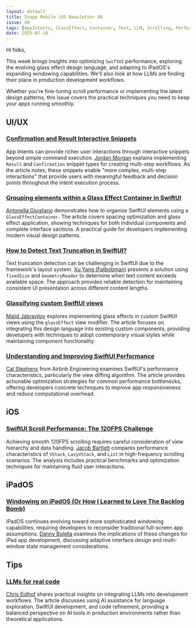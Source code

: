 ```yaml
---
layout: default
title: Snapp Mobile iOS Newsletter 49
issue: 49
tags: [AppIntents, GlassEffect, Container, Text, LLM, Scrolling, Performance, iPadOS]
date: 2025-07-18
---
```


Hi folks,

This week brings insights into optimizing `SwiftUI` performance, exploring the evolving glass effect design language, and adapting to iPadOS's expanding windowing capabilities. We'll also look at how LLMs are finding their place in production development workflows.

Whether you're fine-tuning scroll performance or implementing the latest design patterns, this issue covers the practical techniques you need to keep your apps running smoothly.

## UI/UX

### [Confirmation and Result Interactive Snippets](https://swiftjectivec.com/App-Intents-Interactive-Snippets-Confirm-vs-Result/)

App Intents can provide richer user interactions through interactive snippets beyond simple command execution. [Jordan Morgan](https://bsky.app/profile/jordanmorgan10.bsky.social) explains implementing `Result` and `Confirmation` snippet types for creating multi-step workflows. As the article notes, these snippets enable "more complex, multi-step interactions" that provide users with meaningful feedback and decision points throughout the intent execution process.

### [Grouping elements within a Glass Effect Container in SwiftUI](https://www.createwithswift.com/grouping-elements-within-a-glass-effect-container-in-swiftui/)

[Antonella Giugliano](https://bsky.app/profile/elladeveloper.bsky.social) demonstrates how to organize SwiftUI elements using a `GlassEffectContainer`. The article covers spacing optimization and glass effect application, showing techniques for both individual components and complete interface sections. A practical guide for developers implementing modern visual design patterns.

### [How to Detect Text Truncation in SwiftUI?](https://fatbobman.com/en/posts/how-to-detect-text-truncation-in-swiftui/)

Text truncation detection can be challenging in SwiftUI due to the framework's layout system. [Xu Yang (Fatbobman)](https://bsky.app/profile/fatbobman.com) presents a solution using `fixedSize` and `GeometryReader` to determine when text content exceeds available space. The approach provides reliable detection for maintaining consistent UI presentation across different content lengths.

### [Glassifying custom SwiftUI views](https://swiftwithmajid.com/2025/07/16/glassifying-custom-swiftui-views/)

[Majid Jabrayilov](https://bsky.app/profile/mecid.bsky.social) explores implementing glass effects in custom SwiftUI views using the `glassEffect` view modifier. The article focuses on integrating this design language into existing custom components, providing developers with techniques to adopt contemporary visual styles while maintaining component functionality.

### [Understanding and Improving SwiftUI Performance](https://medium.com/airbnb-engineering/understanding-and-improving-swiftui-performance-37b77ac61896)

[Cal Stephens](https://github.com/calda) from Airbnb Engineering examines SwiftUI's performance characteristics, particularly the view diffing algorithm. The article provides actionable optimization strategies for common performance bottlenecks, offering developers concrete techniques to improve app responsiveness and reduce computational overhead.

## iOS

### [SwiftUI Scroll Performance: The 120FPS Challenge](https://blog.jacobstechtavern.com/p/swiftui-scroll-performance-the-120fps)

Achieving smooth 120FPS scrolling requires careful consideration of view hierarchy and data handling. [Jacob Bartlett](https://bsky.app/profile/jacobstechtavern.com) compares performance characteristics of `VStack`, `LazyVStack`, and `List` in high-frequency scrolling scenarios. The analysis includes practical benchmarks and optimization techniques for maintaining fluid user interactions.

## iPadOS

### [Windowing on iPadOS (Or How I Learned to Love The Backlog Bomb)](https://captainswiftui.substack.com/p/windowing-on-ipados-or-how-i-learned)

iPadOS continues evolving toward more sophisticated windowing capabilities, requiring developers to reconsider traditional full-screen app assumptions. [Danny Bolella](https://bsky.app/profile/dbolella.bsky.social) examines the implications of these changes for iPad app development, discussing adaptive interface design and multi-window state management considerations.

## Tips

### [LLMs for real code](https://chris.eidhof.nl/post/llms-real-code/)

[Chris Eidhof](https://bsky.app/profile/eidhof.nl) shares practical insights on integrating LLMs into development workflows. The article discusses using AI assistance for language exploration, SwiftUI development, and code refinement, providing a balanced perspective on AI tools in production environments rather than theoretical applications.
